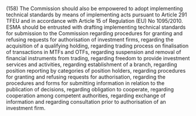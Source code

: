 (158) The Commission should also be empowered to adopt implementing technical standards by means of implementing acts pursuant to Article 291 TFEU and in accordance with Article 15 of Regulation (EU) No 1095/2010. ESMA should be entrusted with drafting implementing technical standards for submission to the Commission regarding procedures for granting and refusing requests for authorisation of investment firms, regarding the acquisition of a qualifying holding, regarding trading process on finalisation of transactions in MTFs and OTFs, regarding suspension and removal of financial instruments from trading, regarding freedom to provide investment services and activities, regarding establishment of a branch, regarding position reporting by categories of position holders, regarding procedures for granting and refusing requests for authorisation, regarding the procedures and forms for submitting information in relation to the publication of decisions, regarding obligation to cooperate, regarding cooperation among competent authorities, regarding exchange of information and regarding consultation prior to authorisation of an investment firm.